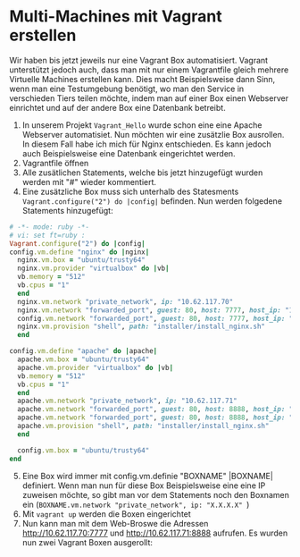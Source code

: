 # Multi-Machines mit Vagrant erstellen

Wir haben bis jetzt jeweils nur eine Vagrant Box automatisiert. Vagrant unterstützt jedoch auch, dass man mit nur einem Vagrantfile gleich mehrere Virtuelle Machines erstellen kann.
Dies macht Beispielsweise dann Sinn, wenn man eine Testumgebung benötigt, wo man den Service in verschieden Tiers teilen möchte, indem man auf einer Box einen Webserver einrichtet und auf der andere Box eine Datenbank betreibt.

1) In unserem Projekt `Vagrant_Hello` wurde schon eine eine Apache Webserver automatisiet. Nun möchten wir eine zusätzlie Box ausrollen. In diesem Fall habe ich mich für Nginx entschieden. Es kann jedoch auch Beispielsweise eine Datenbank eingerichtet werden.
2) Vagrantfile öffnen
3) Alle zusätlichen Statements, welche bis jetzt hinzugefügt wurden werden mit "#" wieder kommentiert.
4) Eine zusätzliche Box muss sich unterhalb des Statesments `Vagrant.configure("2") do |config|` befinden. Nun werden folgedene Statements hinzugefügt:
```ruby
# -*- mode: ruby -*-
# vi: set ft=ruby :
Vagrant.configure("2") do |config|
config.vm.define "nginx" do |nginx|
  nginx.vm.box = "ubuntu/trusty64"
  nginx.vm.provider "virtualbox" do |vb|
  vb.memory = "512"
  vb.cpus = "1"
  end
  nginx.vm.network "private_network", ip: "10.62.117.70" 
  nginx.vm.network "forwarded_port", guest: 80, host: 7777, host_ip: "10.62.117.70"
  config.vm.network "forwarded_port", guest: 80, host: 7777, host_ip: "127.0.0.1"
  nginx.vm.provision "shell", path: "installer/install_nginx.sh"
  end

config.vm.define "apache" do |apache|
  apache.vm.box = "ubuntu/trusty64"
  apache.vm.provider "virtualbox" do |vb|
  vb.memory = "512"
  vb.cpus = "1"
  end
  apache.vm.network "private_network", ip: "10.62.117.71" 
  apache.vm.network "forwarded_port", guest: 80, host: 8888, host_ip: "10.62.117.71"
  apache.vm.network "forwarded_port", guest: 80, host: 8888, host_ip: "127.0.0.1"
  apache.vm.provision "shell", path: "installer/install_nginx.sh"
  end

  config.vm.box = "ubuntu/trusty64"
end
```

5) Eine Box wird immer mit config.vm.definie "BOXNAME" |BOXNAME| definiert. Wenn man nun für diese Box Beispielsweise eine eine IP zuweisen möchte, so gibt man vor dem Statements noch den Boxnamen ein (`BOXNAME.vm.network "private_network", ip: "X.X.X.X" `)
6) Mit `vagrant up` werden die Boxen eingerichtet
7) Nun kann man mit dem Web-Broswe die Adressen http://10.62.117.70:7777 und http://10.62.117.71:8888 aufrufen. Es wurden nun zwei Vagrant Boxen ausgerollt:
